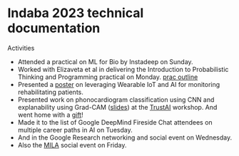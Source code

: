 # Indaba 2023 technical documentation

Activities
- Attended a practical on ML for Bio by Instadeep on Sunday.
- Worked with Elizaveta et al in delivering the Introduction to Probabilistic Thinking and Programming practical on Monday. [prac outline](probabilistic_prac.jpg)
- Presented a [poster](https://storage.googleapis.com/indaba-public/poster_Antony_Gitau.pdf) on leveraging Wearable IoT and AI for monitoring rehabilitating patients.
- Presented work on phonocardiogram classification using CNN and explanability using Grad-CAM ([slides](https://docs.google.com/presentation/d/1aL2TRVTMJBmqnEy3bPpAEySKMPZbIkNY/edit?usp=sharing&ouid=110899046555255718607&rtpof=true&sd=true)) at the [TrustAI](https://trustaideepindaba.github.io/comms/) workshop. And went home with a [gift](gift_trustAI_workshop)!
- Made it to the list of Google DeepMind Fireside Chat attendees on multiple career paths in AI on Tuesday.
- And in the Google Research networking and social event on Wednesday.
- Also the [MILA](https://mila.quebec/en/) social event on Friday.
  
